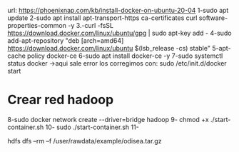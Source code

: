 
url: https://phoenixnap.com/kb/install-docker-on-ubuntu-20-04
1-sudo apt update
2-sudo apt install apt-transport-https ca-certificates curl software-properties-common -y
3.-curl -fsSL https://download.docker.com/linux/ubuntu/gpg | sudo apt-key add -
4-sudo add-apt-repository "deb [arch=amd64] https://download.docker.com/linux/ubuntu $(lsb_release -cs) stable"
5-apt-cache policy docker-ce
6-sudo apt install docker-ce -y
7-sudo systemctl status docker ->aqui sale error los corregimos con:
sudo /etc/init.d/docker start
# Crear red hadoop
8-sudo docker network create --driver=bridge hadoop
9- chmod +x ./start-container.sh
10- sudo ./start-container.sh
11-

hdfs dfs –rm –f /user/rawdata/example/odisea.tar.gz


